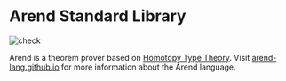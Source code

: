 # Arend Standard Library

![check](https://github.com/JetBrains/arend-lib/workflows/check/badge.svg)

Arend is a theorem prover based on [Homotopy Type Theory](https://ncatlab.org/nlab/show/homotopy+type+theory).
Visit [arend-lang.github.io](https://arend-lang.github.io/) for more information about the Arend language.
